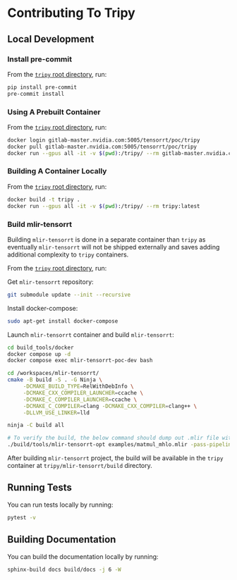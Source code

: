 # Contributing To Tripy

## Local Development

### Install pre-commit

From the [`tripy` root directory](.), run:
```bash
pip install pre-commit
pre-commit install
```

### Using A Prebuilt Container

From the [`tripy` root directory](.), run:
```bash
docker login gitlab-master.nvidia.com:5005/tensorrt/poc/tripy
docker pull gitlab-master.nvidia.com:5005/tensorrt/poc/tripy
docker run --gpus all -it -v $(pwd):/tripy/ --rm gitlab-master.nvidia.com:5005/tensorrt/poc/tripy:latest
```

### Building A Container Locally

From the [`tripy` root directory](.), run:
```bash
docker build -t tripy .
docker run --gpus all -it -v $(pwd):/tripy/ --rm tripy:latest
```

### Build mlir-tensorrt

Building `mlir-tensorrt` is done in a separate container than `tripy` as eventually `mlir-tensorrt` will not be shipped externally and saves adding additional complexity to `tripy` containers.

From the [`tripy` root directory](.), run:

Get `mlir-tensorrt` repository:
```bash
git submodule update --init --recursive
```

Install docker-compose:
```bash
sudo apt-get install docker-compose
```

Launch `mlir-tensorrt` container and build `mlir-tensorrt`:
```bash
cd build_tools/docker
docker compose up -d
docker compose exec mlir-tensorrt-poc-dev bash

cd /workspaces/mlir-tensorrt/
cmake -B build -S . -G Ninja \
	 -DCMAKE_BUILD_TYPE=RelWithDebInfo \
	 -DCMAKE_CXX_COMPILER_LAUNCHER=ccache \
	 -DCMAKE_C_COMPILER_LAUNCHER=ccache \
	 -DCMAKE_C_COMPILER=clang -DCMAKE_CXX_COMPILER=clang++ \
	 -DLLVM_USE_LINKER=lld

ninja -C build all

# To verify the build, the below command should dump out .mlir file with tensorrt operations
./build/tools/mlir-tensorrt-opt examples/matmul_mhlo.mlir -pass-pipeline="builtin.module(func.func(convert-hlo-to-tensorrt{allow-i64-to-i32-conversion},tensorrt-expand-ops,translate-tensorrt-to-engine))" -mlir-elide-elementsattrs-if-larger=128
```

After building `mlir-tensorrt` project, the build will be available in the `tripy` container at `tripy/mlir-tensorrt/build` directory.

## Running Tests

You can run tests locally by running:
```bash
pytest -v
```

## Building Documentation

You can build the documentation locally by running:
```bash
sphinx-build docs build/docs -j 6 -W
```
